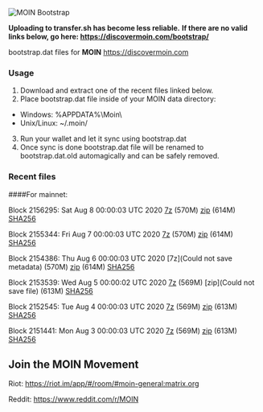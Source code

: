 ![MOIN Bootstrap](https://i.imgur.com/KjM1jMp.jpg)

**Uploading to transfer.sh has become less reliable.**
**If there are no valid links below, go here: https://discovermoin.com/bootstrap/**

bootstrap.dat files for **MOIN** https://discovermoin.com

### Usage

1. Download and extract one of the recent files linked below.
2. Place bootstrap.dat file inside of your MOIN data directory:
 - Windows: %APPDATA%\Moin\
 - Unix/Linux: ~/.moin/
3. Run your wallet and let it sync using bootstrap.dat
4. Once sync is done bootstrap.dat file will be renamed to bootstrap.dat.old automagically and can be safely removed.


### Recent files

####For mainnet:

Block 2156295: Sat Aug  8 00:00:03 UTC 2020 [7z]() (570M) [zip]() (614M) [SHA256]()

Block 2155344: Fri Aug  7 00:00:03 UTC 2020 [7z]() (570M) [zip]() (614M) [SHA256]()

Block 2154386: Thu Aug  6 00:00:03 UTC 2020 [7z](Could not save metadata) (570M) [zip]() (614M) [SHA256](https://transfer.sh/L9ndr/sha256.txt)

Block 2153539: Wed Aug  5 00:00:02 UTC 2020 [7z]() (569M) [zip](Could not save file) (613M) [SHA256]()

Block 2152545: Tue Aug  4 00:00:03 UTC 2020 [7z]() (569M) [zip]() (613M) [SHA256]()

Block 2151441: Mon Aug  3 00:00:03 UTC 2020 [7z]() (569M) [zip]() (613M) [SHA256]()

## Join the MOIN Movement

Riot: https://riot.im/app/#/room/#moin-general:matrix.org

Reddit: https://www.reddit.com/r/MOIN
